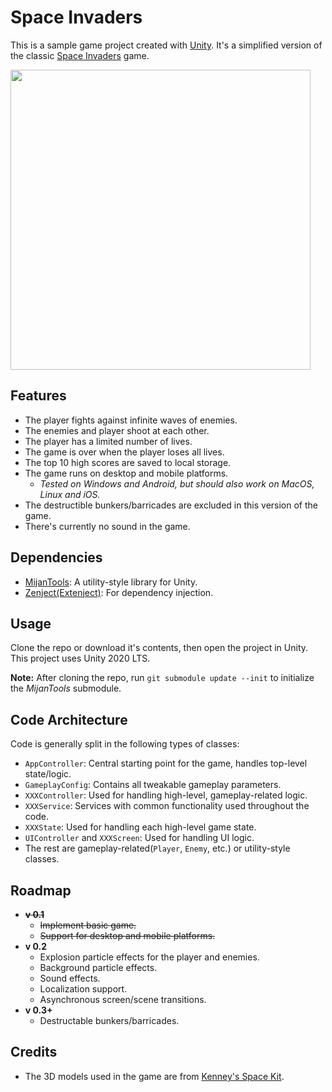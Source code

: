 # Space Invaders
This is a sample game project created with [Unity](https://unity.com/). It's a simplified version of the classic [Space Invaders](https://en.wikipedia.org/wiki/Space_Invaders) game.

<img src="GIFs/space_invaders.gif" width="480" />


## Features
- The player fights against infinite waves of enemies.
- The enemies and player shoot at each other.
- The player has a limited number of lives.
- The game is over when the player loses all lives.
- The top 10 high scores are saved to local storage.
- The game runs on desktop and mobile platforms.
    - *Tested on Windows and Android, but should also work on MacOS, Linux and iOS.*
- The destructible bunkers/barricades are excluded in this version of the game.
- There's currently no sound in the game.

## Dependencies
- [MijanTools](https://github.com/vidak92/mijan-tools): A utility-style library for Unity.
- [Zenject(Extenject)](https://github.com/Mathijs-Bakker/Extenject): For dependency injection.

## Usage
Clone the repo or download it's contents, then open the project in Unity. This project uses Unity 2020 LTS.

**Note:** After cloning the repo, run `git submodule update --init` to initialize the *MijanTools* submodule.

## Code Architecture
Code is generally split in the following types of classes:
- `AppController`: Central starting point for the game, handles top-level state/logic.
- `GameplayConfig`: Contains all tweakable gameplay parameters.
- `XXXController`: Used for handling high-level, gameplay-related logic.
- `XXXService`: Services with common functionality used throughout the code.
- `XXXState`: Used for handling each high-level game state.
- `UIController` and `XXXScreen`: Used for handling UI logic.
- The rest are gameplay-related(`Player`, `Enemy`, etc.) or utility-style classes.

## Roadmap
- ~~**v 0.1**~~
	- ~~Implement basic game.~~
	- ~~Support for desktop and mobile platforms.~~
- **v 0.2**
    - Explosion particle effects for the player and enemies.
    - Background particle effects.
    - Sound effects.
    - Localization support.
    - Asynchronous screen/scene transitions.
- **v 0.3+**
    - Destructable bunkers/barricades.

## Credits
- The 3D models used in the game are from [Kenney's Space Kit](https://www.kenney.nl/assets/space-kit).
